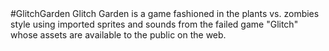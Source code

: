 <head> #GlitchGarden </head>
<body> Glitch Garden is a game fashioned in the plants vs. zombies style using imported sprites and sounds from the failed game "Glitch" whose assets are available to the public on the web.</body>
